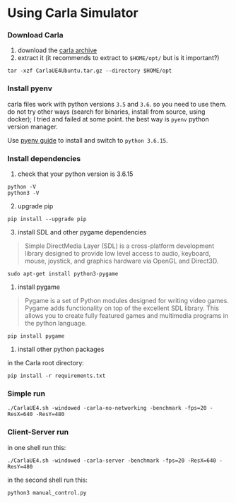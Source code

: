 # Using Carla Simulator

### Download Carla
1. download the [carla archive]()
2. extract it (it recommends to extract to `$HOME/opt/` but is it important?)
```
tar -xzf CarlaUE4Ubuntu.tar.gz --directory ​$HOME​/opt
```

### Install pyenv
carla files work with python versions `3.5` and `3.6`. so you need to use them. do not try other ways (search for binaries, install from source, using docker); I tried and failed at some point. the best way is `pyenv` python version manager. 

Use [pyenv guide](https://github.com/davood-dorostkar/Python/wiki/14_pyenv) to install and switch to `python 3.6.15`.

### Install dependencies
1. check that your python version is 3.6.15

```
python -V
python3 -V
```
2. upgrade pip

```
pip install --upgrade pip
```
3. install SDL and other pygame dependencies

> Simple DirectMedia Layer (SDL) is a cross-platform development library designed to provide low level access to audio, keyboard, mouse, joystick, and graphics hardware via OpenGL and Direct3D.

```
sudo apt-get install python3-pygame
```
1. install pygame


> Pygame is a set of Python modules designed for writing video games. Pygame adds functionality on top of the excellent SDL library. This allows you to create fully featured games and multimedia programs in the python language.
```
pip install pygame
```
1. install other python packages

in the Carla root directory:
```
pip install -r requirements.txt
```
### Simple run
```
./CarlaUE4.sh -windowed -carla-no-networking -benchmark -fps=20 ​​-ResX=640 -ResY=480​
```
### Client-Server run
in one shell run this:
```
./CarlaUE4.sh -windowed -carla-server -benchmark -fps=20 ​​-ResX=640 -ResY=480​
```
in the second shell run this:
```
python3 manual_control.py 
```

